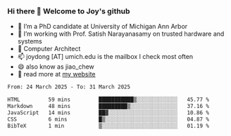 ### Hi there 👋 Welcome to Joy's github

- 🔭 I’m a PhD candidate at University of Michigan Ann Arbor
- 🌱 I’m working with Prof. Satish Narayanasamy on trusted hardware and systems
- 👯 Computer Architect
- 📫 joydong [AT] umich.edu is the mailbox I check most often
- 😄 also know as jiao_chew
- 💬 read more at [my website](https://joydddd.github.io/)
<!--START_SECTION:waka-->

```txt
From: 24 March 2025 - To: 31 March 2025

HTML         59 mins         ███████████▒░░░░░░░░░░░░░   45.77 %
Markdown     48 mins         █████████▒░░░░░░░░░░░░░░░   37.16 %
JavaScript   14 mins         ██▓░░░░░░░░░░░░░░░░░░░░░░   10.86 %
CSS          6 mins          █▒░░░░░░░░░░░░░░░░░░░░░░░   04.87 %
BibTeX       1 min           ▒░░░░░░░░░░░░░░░░░░░░░░░░   01.19 %
```

<!--END_SECTION:waka-->

